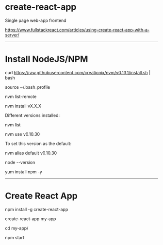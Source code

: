 # create-react-app
Single page web-app frontend

https://www.fullstackreact.com/articles/using-create-react-app-with-a-server/
****
# Install NodeJS/NPM
curl https://raw.githubusercontent.com/creationix/nvm/v0.13.1/install.sh | bash

source ~/.bash_profile

nvm list-remote

nvm install vX.X.X

Different versions installed:

nvm list

nvm use v0.10.30

To set this version as the default:

nvm alias default v0.10.30

node --version

yum install npm -y

***

# Create React App
npm install -g create-react-app

create-react-app my-app

cd my-app/

npm start
